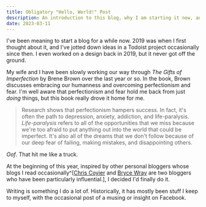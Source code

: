 ```yaml
---
title: Obligatory "Hello, World!" Post
description: An introduction to this blog, why I am starting it now, and some thoughts about blogging in general
date: 2023-03-11
---
```


I've been meaning to start a blog for a while now. 2019 was when I first thought about it, and I've jotted down ideas in a Todoist project occasionally since then. I even worked on a design back in 2019, but it never got off the ground.

My wife and I have been slowly working our way through _The Gifts of Imperfection_ by Brene Brown over the last year or so. In the book, Brown discusses embracing our humanness and overcoming perfectionism and fear. I'm well aware that perfectionism and fear hold me back from just _doing_ things, but this book really drove it home for me.

> Research shows that perfectionism hampers success. In fact, it's often the path to depression, anxiety, addiction, and life-paralysis. _Life-paralysis_ refers to all of the opportunities
> that we miss because we're too afraid to put anything out into
> the world that could be imperfect.
> It's also all of the dreams that we don't follow because of our
> deep fear of failing, making mistakes, and disappointing others.

_Oof_. That hit me like a truck. 

At the beginning of this year, inspired by other personal bloggers whose blogs I read occasionally^[[Chris Coyier](https://chriscoyier.net) and [Bryce Wray](https://www.brycewray.com) are two bloggers who have been particularly influential.], I decided I'd finally do it.

Writing is something I do a lot of. Historically, it has mostly been stuff I keep to myself, with the occasional post of a musing or insight on Facebook.